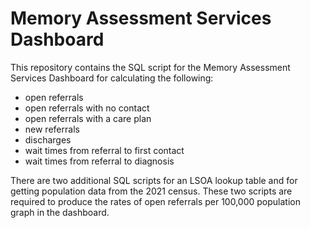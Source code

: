 # Memory Assessment Services Dashboard

This repository contains the SQL script for the Memory Assessment Services Dashboard for calculating the following: 

* open referrals
* open referrals with no contact
* open referrals with a care plan
* new referrals
* discharges
* wait times from referral to first contact
* wait times from referral to diagnosis

There are two additional SQL scripts for an LSOA lookup table and for getting population data from the 2021 census. These two scripts are required to produce the rates of open referrals per 100,000 population graph in the dashboard.
